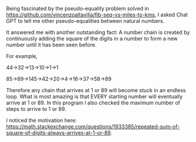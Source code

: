 Being fascinated by the pseudo-equality problem solved in https://github.com/vincenzoaltavilla/fib-seq-vs-miles-to-kms,
I asked Chat GPT to tell me other pseudo-equalities between natural numbers.

It answered me with another outstanding fact:
A number chain is created by continuously adding the square of the digits in a number to form a new number until it has been seen before.

For example,

44→32→13→10→1→1

85→89→145→42→20→4→16→37→58→89

Therefore any chain that arrives at 1 or 89 will become stuck in an endless loop.
What is most amazing is that EVERY starting number will eventually arrive at 1 or 89. In this program I also checked the maximum number of steps to arrive to 1 or 89.

I noticed the motivation here: https://math.stackexchange.com/questions/1933385/repeated-sum-of-square-of-digits-always-arrives-at-1-or-89.
